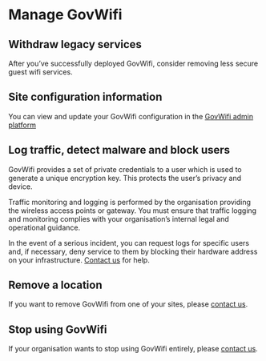 # Manage GovWifi

## Withdraw legacy services

After you’ve successfully deployed GovWifi, consider removing less secure guest wifi services.

## Site configuration information

You can view and update your GovWifi configuration in the [GovWifi admin platform](https://admin.wifi.service.gov.uk/)

## Log traffic, detect malware and block users

GovWifi provides a set of private credentials to a user which is used to generate a unique encryption key. This protects the user’s privacy and device.

Traffic monitoring and logging is performed by the organisation providing the wireless access points or gateway. You must ensure that traffic logging and monitoring complies with your organisation’s internal legal and operational guidance.

In the event of a serious incident, you can request logs for specific users and, if necessary, deny service to them by blocking their hardware address on your infrastructure. [Contact us](https://admin.wifi.service.gov.uk/help) for help.

## Remove a location

If you want to remove GovWifi from one of your sites, please [contact us](https://admin.wifi.service.gov.uk/help).

## Stop using GovWifi

If your organisation wants to stop using GovWifi entirely, please [contact us](https://admin.wifi.service.gov.uk/help).

<!-- **Administration Platform**
**Add locations**
**Change admins**
**Request information** -->
